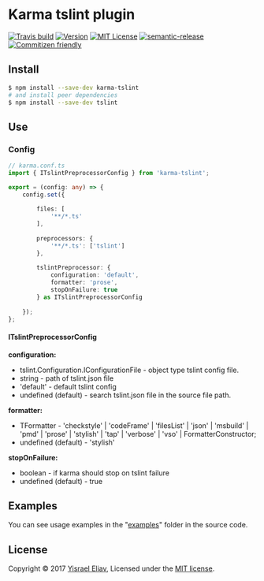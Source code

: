 # Karma tslint plugin
[![Travis build](https://travis-ci.org/yisraelx/karma-tslint.svg?branch=master)](https://travis-ci.org/yisraelx/karma-tslint)
[![Version](https://img.shields.io/npm/v/karma-tslint.svg)](https://www.npmjs.com/package/karma-tslint)
[![MIT License](https://img.shields.io/npm/l/karma-tslint.svg)](https://github.com/yisraelx/karma-tslint/blob/master/LICENSE)
[![semantic-release](https://img.shields.io/badge/%20%20%F0%9F%93%A6%F0%9F%9A%80-semantic--release-e10079.svg)](https://github.com/semantic-release/semantic-release)
[![Commitizen friendly](https://img.shields.io/badge/commitizen-friendly-brightgreen.svg)](http://commitizen.github.io/cz-cli/)

## Install
```bash
$ npm install --save-dev karma-tslint
# and install peer dependencies
$ npm install --save-dev tslint
```
## Use
### Config

```typescript
// karma.conf.ts
import { ITslintPreprocessorConfig } from 'karma-tslint';

export = (config: any) => {
    config.set({
        
        files: [
            '**/*.ts'
        ],
        
        preprocessors: {
            '**/*.ts': ['tslint']
        },
        
        tslintPreprocessor: {
            configuration: 'default',
            formatter: 'prose',
            stopOnFailure: true
        } as ITslintPreprocessorConfig
        
    });
};
```
#### ITslintPreprocessorConfig
__configuration:__
* tslint.Configuration.IConfigurationFile - object type tslint config file.
* string - path of tslint.json file
* 'default' - default tslint config
* undefined (default) - search tslint.json file in the source file path.

__formatter:__
* TFormatter -     'checkstyle' | 'codeFrame' | 'filesList' | 'json' | 'msbuild' | 'pmd' | 'prose' | 'stylish' | 'tap' | 'verbose' | 'vso' | FormatterConstructor;
* undefined (default) - 'stylish'

__stopOnFailure:__
* boolean - if karma should stop on tslint failure
* undefined (default) - true

## Examples
You can see usage examples in the "[examples](https://github.com/yisraelx/karma-tslint/blob/master/examples)" folder in the source code.

## License
Copyright © 2017 [Yisrael Eliav](https://github.com/yisraelx),
Licensed under the [MIT license](https://github.com/yisraelx/karma-tslint/blob/master/LICENSE).

